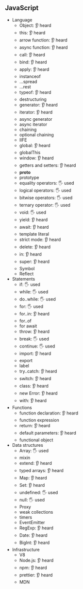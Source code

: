 ## JavaScript

- Language
  - Object: 👂 heard
  - this: 👂 heard
  - arrow function: 👂 heard
  - async function: 👂 heard
  - call: 👂 heard
  - bind: 👂 heard
  - apply: 👂 heard
  - instanceof
  - ...spread
  - ...rest
  - typeof: 👂 heard
  - destructuring
  - generator: 👂 heard
  - iterator: 👂 heard
  - async generator
  - async iterator
  - chaining
  - optional chaining
  - IIFE
  - global: 👂 heard
  - globalThis
  - window: 👂 heard
  - getters and setters: 👂 heard
  - __proto__
  - prototype
  - equality operators: 🖐️ used
  - logical operators: 🖐️ used
  - bitwise operators: 🖐️ used
  - ternary operator: 🖐️ used
  - void: 🖐️ used
  - yield: 👂 heard
  - await: 👂 heard
  - template literal
  - strict mode: 👂 heard
  - delete: 👂 heard
  - in: 👂 heard
  - super: 👂 heard
  - Symbol
  - Reflect
- Statements
  - if: 🖐️ used
  - while: 🖐️ used
  - do..while: 🖐️ used
  - for: 🖐️ used
  - for..in: 👂 heard
  - for..of
  - for await
  - throw: 👂 heard
  - break: 🖐️ used
  - continue: 🖐️ used
  - import: 👂 heard
  - export
  - label
  - try..catch: 👂 heard
  - switch: 👂 heard
  - class: 👂 heard
  - new Error: 👂 heard
  - with: 👂 heard
- Functions
  - function declaration: 👂 heard
  - function expression
  - return: 👂 heard
  - default parameters: 👂 heard
  - functional object
- Data structures
  - Array: 🖐️ used
  - mixin
  - extend: 👂 heard
  - typed arrays: 👂 heard
  - Map: 👂 heard
  - Set: 👂 heard
  - undefined: 🖐️ used
  - null: 🖐️ used
  - Proxy
  - weak collections
  - timers
  - EventEmitter
  - RegExp: 👂 heard
  - Date: 👂 heard
  - BigInt: 👂 heard
- Infrastructure
  - V8
  - Node.js: 👂 heard
  - npm: 👂 heard
  - prettier: 👂 heard
  - MDN
